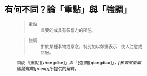 <style scoped>
article figure {
	float: right;
	font-size: .9em;
	max-width: 40%;
} 

article:lang(zh) figure figcaption p {
	text-indent: 0;
}

article figure dt,
article figure dd {
	margin: 0;
	padding: 0;
}

article figure dt {
	font-family: 'Biaodian Pro Serif', Georgia,  Times, 'Times New Roman',
		'Hiragino Mincho ProN', 'Hiragino Mincho Pro', 'Han Songti', sans-serif;
	font-weight: bolder;
	letter-spacing: .75em;
}

article figure dd {
	font-family: 'Biaodian Pro Sans', 'Helvetica Neue', Helvetica, Arial, 'Han Heiti', sans-serif;
}

figure:lang(zh) blockquote::before {
	margin-top: .125em;
}
</style>


有何不同？論「重點」與「強調」
======

<figure>
<blockquote>
<dl>
<dt>重點</dt>
<dd>重要的或具有影響力的所在。</dd>
</dl>
</blockquote>


<blockquote>
<dl>
<dt>強調</dt>
<dd>對於某種事物或意念，特別加以鄭重表示，使人注意或信服。</dd>
</dl>
</blockquote>

<figcaption markdown="1">關於「[重點][zhongdian]」與「[強調][qiangdiao]」，<cite>[教育部重編國語辭典][meng]</cite>所提供的解釋。</figcaption>

[zhongdian]: https://www.moedict.tw/#重點
[qiangdiao]: https://www.moedict.tw/#強調
[meng]: https://www.moedict.tw/about.html
</figure>

